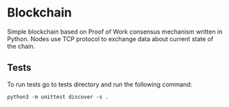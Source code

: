 # Blockchain

Simple blockchain based on Proof of Work consensus mechanism written in Python.
Nodes use TCP protocol to exchange data about current state of the chain.

## Tests

To run tests go to tests directory and run the following command:

```console
python3 -m unittest discover -s .
```
